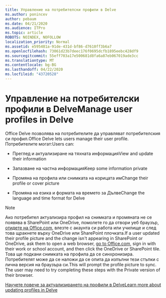 ```yaml
---
title: Управление на потребителски профили в Delve
ms.author: ponincev
author: pebaum
ms.date: 04/21/2020
ms.audience: ITPro
ms.topic: article
ROBOTS: NOINDEX, NOFOLLOW
localization_priority: Normal
ms.assetid: e595481a-91de-431d-bf86-d7610ff3b6a7
ms.openlocfilehash: 73061d23b7deec176f0695dcfb1895eebc428df9
ms.sourcegitcommit: 55eff703a17e500681d8fa6a87eb067019ade3cc
ms.translationtype: MT
ms.contentlocale: bg-BG
ms.lasthandoff: 04/22/2020
ms.locfileid: "43720528"
---
```

# <a name="manage-user-profiles-in-delve"></a><span data-ttu-id="91634-102">Управление на потребителски профили в Delve</span><span class="sxs-lookup"><span data-stu-id="91634-102">Manage user profiles in Delve</span></span>

<span data-ttu-id="91634-103">Office Delve позволява на потребителите да управляват потребителския си профил.</span><span class="sxs-lookup"><span data-stu-id="91634-103">Office Delve lets users manage their user profile.</span></span> <span data-ttu-id="91634-104">Потребителите могат:</span><span class="sxs-lookup"><span data-stu-id="91634-104">Users can:</span></span>
  
- <span data-ttu-id="91634-105">Преглед и актуализиране на тяхната информация</span><span class="sxs-lookup"><span data-stu-id="91634-105">View and update their information</span></span>
    
- <span data-ttu-id="91634-106">Запазване на частна информация</span><span class="sxs-lookup"><span data-stu-id="91634-106">Keep some information private</span></span>
    
- <span data-ttu-id="91634-107">Промяна на профила или снимката на корицата им</span><span class="sxs-lookup"><span data-stu-id="91634-107">Change their profile or cover picture</span></span>
    
- <span data-ttu-id="91634-108">Промяна на езика и формата на времето за Дълве</span><span class="sxs-lookup"><span data-stu-id="91634-108">Change the language and time format for Delve</span></span>
    
> [!NOTE]
> <span data-ttu-id="91634-109">Ако потребител актуализира профил на снимката и промяната не се появява в SharePoint или OneDrive, помолете го да отвори уеб браузър, [отидете на Office.com](https://www.office.com), влезте с акаунта си работа или училище и след това щракнете върху OneDrive или SharePoint плочката.</span><span class="sxs-lookup"><span data-stu-id="91634-109">If a user updated their profile picture and the change isn't appearing in SharePoint or OneDrive, ask them to open a web browser, [go to Office.com](https://www.office.com), sign in with their work or school account, and then click the OneDrive or SharePoint tile.</span></span> <span data-ttu-id="91634-110">Това ще подкани снимката на профила да се синхронизира. Потребителят може да се наложи да се опита да изпълни тези стъпки с лична версия на браузъра си.</span><span class="sxs-lookup"><span data-stu-id="91634-110">This will prompt the profile picture to sync. The user may need to try completing these steps with the Private version of their browser.</span></span> 
  
[<span data-ttu-id="91634-111">Научете повече за актуализирането на профили в Delve</span><span class="sxs-lookup"><span data-stu-id="91634-111">Learn more about updating profiles in Delve</span></span>](https://go.microsoft.com/fwlink/?linkid=735070)
  


